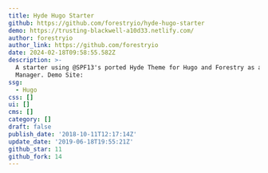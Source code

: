 ```yaml
---
title: Hyde Hugo Starter
github: https://github.com/forestryio/hyde-hugo-starter
demo: https://trusting-blackwell-a10d33.netlify.com/
author: forestryio
author_link: https://github.com/forestryio
date: 2024-02-18T09:58:55.582Z
description: >-
  A starter using @SPF13's ported Hyde Theme for Hugo and Forestry as a Content
  Manager. Demo Site:
ssg:
  - Hugo
css: []
ui: []
cms: []
category: []
draft: false
publish_date: '2018-10-11T12:17:14Z'
update_date: '2019-06-18T19:55:21Z'
github_star: 11
github_fork: 14
---
```

